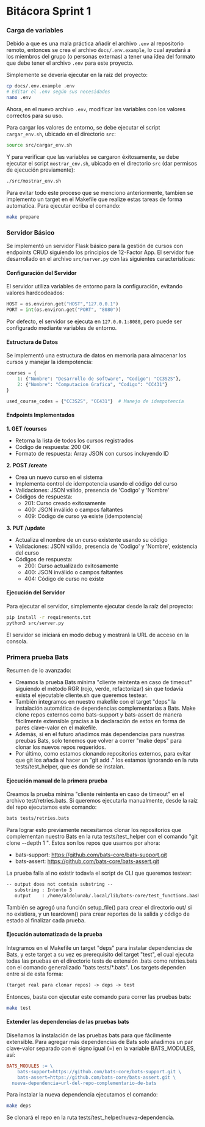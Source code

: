 # Bitácora Sprint 1

### **Carga de variables**

Debido a que es una mala práctica añadir el archivo `.env` al repositorio remoto, entonces se crea el archivo `docs/.env.example`, lo cual ayudará a los miembros del grupo (o personas externas) a tener una ídea del formato que debe tener el archivo `.env` para este proyecto.

Simplemente se devería ejecutar en la raiz del proyecto:

```bash
cp docs/.env.example .env
# Editar el .env según sus necesidades
nano .env
```
Ahora, en el nuevo archivo `.env`, modificar las variables con los valores correctos para su uso.

Para cargar los valores de entorno, se debe ejecutar el script `cargar_env.sh`, ubicado en el directorio `src`:

```bash
source src/cargar_env.sh
```

Y para verificar que las variables se cargaron éxitosamente, se debe ejecutar el script `mostrar_env.sh`, ubicado en el directorio `src` (dar permisos de ejecución previamente):

```bash
./src/mostrar_env.sh
```

Para evitar todo este proceso que se menciono anteriormente, tambien se implemento un target en el Makefile que realize estas tareas de forma automatica. Para ejecutar ecriba el comando:

```bash
make prepare
```

### **Servidor Básico**

Se implementó un servidor Flask básico para la gestión de cursos con endpoints CRUD siguiendo los principios de 12-Factor App. El servidor fue desarrollado en el archivo `src/server.py` con las siguientes características:

#### **Configuración del Servidor**

El servidor utiliza variables de entorno para la configuración, evitando valores hardcodeados:

```python
HOST = os.environ.get("HOST","127.0.0.1")
PORT = int(os.environ.get("PORT", "8080"))
```

Por defecto, el servidor se ejecuta en `127.0.0.1:8080`, pero puede ser configurado mediante variables de entorno.

#### **Estructura de Datos**

Se implementó una estructura de datos en memoria para almacenar los cursos y manejar la idempotencia:

```python
courses = {
    1: {"Nombre": "Desarrollo de software", "Codigo": "CC3S2S"},
    2: {"Nombre": "Computacion Grafica", "Codigo": "CC431"} 
}

used_course_codes = {"CC3S2S", "CC431"}  # Manejo de idempotencia
```

#### **Endpoints Implementados**

**1. GET /courses**
- Retorna la lista de todos los cursos registrados
- Código de respuesta: 200 OK
- Formato de respuesta: Array JSON con cursos incluyendo ID

**2. POST /create**
- Crea un nuevo curso en el sistema
- Implementa control de idempotencia usando el código del curso
- Validaciones: JSON válido, presencia de 'Codigo' y 'Nombre'
- Códigos de respuesta:
  - 201: Curso creado exitosamente
  - 400: JSON inválido o campos faltantes
  - 409: Código de curso ya existe (idempotencia)

**3. PUT /update**
- Actualiza el nombre de un curso existente usando su código
- Validaciones: JSON válido, presencia de 'Codigo' y 'Nombre', existencia del curso
- Códigos de respuesta:
  - 200: Curso actualizado exitosamente
  - 400: JSON inválido o campos faltantes
  - 404: Código de curso no existe

#### **Ejecución del Servidor**

Para ejecutar el servidor, simplemente ejecutar desde la raíz del proyecto:

```bash
pip install -r requirements.txt
python3 src/server.py
```

El servidor se iniciará en modo debug y mostrará la URL de acceso en la consola.

### Primera prueba Bats

Resumen de lo avanzado:

- Creamos la prueba Bats mínima "cliente reintenta en caso de timeout" siguiendo el método RGR (rojo, verde, refactorizar) sin que todavía exista el ejecutable cliente.sh que queremos testear.
- También integramos en nuestro makefile con el target "deps" la instalación automática de dependencias complementarias a Bats. Make clone repos externos como bats-support y bats-assert de manera fácilmente extensible gracias a la declaración de estos en forma de pares clave-valor en el makefile.
- Además, si en el futuro añadimos más dependencias para nuestras preubas Bats, solo tenemos que volver a correr "make deps" para clonar los nuevos repos requeridos.
- Por último, como estamos clonando repositorios externos, para evitar que git los añada al hacer un "git add ." los estamos ignorando en la ruta tests/test_helper, que es donde se instalan.

#### Ejecución manual de la primera prueba

Creamos la prueba mínima "cliente reintenta en caso de timeout" en el archivo test/retries.bats. 
Si queremos ejecutarla manualmente, desde la raíz del repo ejecutamos este comando:

```bash
bats tests/retries.bats
```

Para lograr esto previamente necesitamos clonar los repositorios que complementan nuestro Bats en la ruta tests/test_helper con el comando "git clone --depth 1 <repo-url> <ruta-local>". 
Estos son los repos que usamos por ahora:

- bats-support: https://github.com/bats-core/bats-support.git
- bats-assert: https://github.com/bats-core/bats-assert.git

La prueba falla al no existir todavía el script de CLI que queremos testear:

```txt
-- output does not contain substring --
   substring : Intento 3
   output    : /home/aldolunab/.local/lib/bats-core/test_functions.bash: line 158: cliente.sh: command not found
```

También se agregó una función setup_file() para crear el directorio out/ si no existiera, y un teardown() para crear reportes de la salida y código de estado al finalizar cada prueba.

#### Ejecución automatizada de la prueba

Integramos en el Makefile un target "deps" para instalar dependencias de Bats, y este target a su vez es prerequisito del target "test", el cual ejecuta todas las pruebas en el directorio tests de extensión .bats como retries.bats con el comando generalizado "bats tests/*.bats". Los targets dependen entre sí de esta forma:

```txt
(target real para clonar repos) -> deps -> test
```

Entonces, basta con ejecutar este comando para correr las pruebas bats:

```bash
make test
```

#### Extender las dependencias de las pruebas bats

Diseñamos la instalación de las pruebas bats para que fácilmente extensible. Para agregar más dependencias de Bats solo añadimos un par clave-valor separado con el signo igual (=) en la variable BATS_MODULES, así:

```Makefile
BATS_MODULES := \
	bats-support=https://github.com/bats-core/bats-support.git \
	bats-assert=https://github.com/bats-core/bats-assert.git \
  nueva-dependencia=url-del-repo-complementario-de-bats
```

Para instalar la nueva dependencia ejecutamos el comando:

```bash
make deps
```

Se clonará el repo en la ruta tests/test_helper/nueva-dependencia.